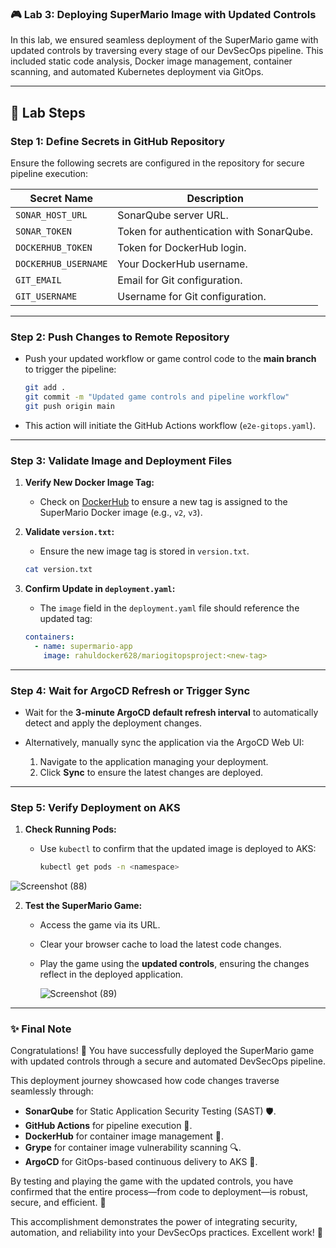 ### 🎮 Lab 3: Deploying SuperMario Image with Updated Controls  

In this lab, we ensured seamless deployment of the SuperMario game with updated controls by traversing every stage of our DevSecOps pipeline. This included static code analysis, Docker image management, container scanning, and automated Kubernetes deployment via GitOps.  

---

## 📝 Lab Steps  

### **Step 1: Define Secrets in GitHub Repository**  

Ensure the following secrets are configured in the repository for secure pipeline execution:  

| **Secret Name**      | **Description**                                |
|-----------------------|-----------------------------------------------|
| `SONAR_HOST_URL`      | SonarQube server URL.                         |
| `SONAR_TOKEN`         | Token for authentication with SonarQube.      |
| `DOCKERHUB_TOKEN`     | Token for DockerHub login.                    |
| `DOCKERHUB_USERNAME`  | Your DockerHub username.                      |
| `GIT_EMAIL`           | Email for Git configuration.                  |
| `GIT_USERNAME`        | Username for Git configuration.               |

---

### **Step 2: Push Changes to Remote Repository**  

- Push your updated workflow or game control code to the **main branch** to trigger the pipeline:  

  ```bash
  git add .
  git commit -m "Updated game controls and pipeline workflow"
  git push origin main
  ```

- This action will initiate the GitHub Actions workflow (`e2e-gitops.yaml`).  

---

### **Step 3: Validate Image and Deployment Files**  

1. **Verify New Docker Image Tag:**  
   - Check on [DockerHub](https://hub.docker.com/) to ensure a new tag is assigned to the SuperMario Docker image (e.g., `v2`, `v3`).  

2. **Validate `version.txt`:**  
   - Ensure the new image tag is stored in `version.txt`.  

   ```bash
   cat version.txt
   ```

3. **Confirm Update in `deployment.yaml`:**  
   - The `image` field in the `deployment.yaml` file should reference the updated tag:  

   ```yaml
   containers:
     - name: supermario-app
       image: rahuldocker628/mariogitopsproject:<new-tag>
   ```

---

### **Step 4: Wait for ArgoCD Refresh or Trigger Sync**  

- Wait for the **3-minute ArgoCD default refresh interval** to automatically detect and apply the deployment changes.  
- Alternatively, manually sync the application via the ArgoCD Web UI:  

  1. Navigate to the application managing your deployment.  
  2. Click **Sync** to ensure the latest changes are deployed.  

---

### **Step 5: Verify Deployment on AKS**  

1. **Check Running Pods:**  
   - Use `kubectl` to confirm that the updated image is deployed to AKS:  

     ```bash
     kubectl get pods -n <namespace>
     ```
![Screenshot (88)](https://github.com/user-attachments/assets/856b6588-ed92-4f24-b397-b54e70473c75)


2. **Test the SuperMario Game:**  
   - Access the game via its URL.  
   - Clear your browser cache to load the latest code changes.  
   - Play the game using the **updated controls**, ensuring the changes reflect in the deployed application.

     ![Screenshot (89)](https://github.com/user-attachments/assets/c2a49579-08e7-4b39-bb12-ad0328b0087f)


---

### ✨ **Final Note**  

Congratulations! 🎉 You have successfully deployed the SuperMario game with updated controls through a secure and automated DevSecOps pipeline.  

This deployment journey showcased how code changes traverse seamlessly through:  

- **SonarQube** for Static Application Security Testing (SAST) 🛡️.  
- **GitHub Actions** for pipeline execution 🚀.  
- **DockerHub** for container image management 🐳.  
- **Grype** for container image vulnerability scanning 🔍.  
- **ArgoCD** for GitOps-based continuous delivery to AKS 🎯.  

By testing and playing the game with the updated controls, you have confirmed that the entire process—from code to deployment—is robust, secure, and efficient. 🌟  

This accomplishment demonstrates the power of integrating security, automation, and reliability into your DevSecOps practices. Excellent work! 🙌
